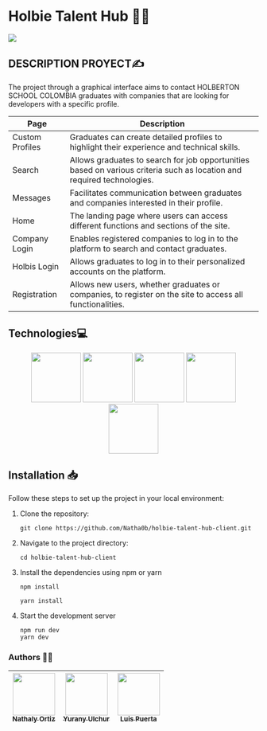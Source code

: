 # Holbie Talent Hub 👩‍💻

<img align="center" src="https://media.tenor.com/7LAB1WbMURAAAAAd/website.gif" /></a>

## 	DESCRIPTION PROYECT✍
 The project through a graphical interface aims to contact HOLBERTON SCHOOL COLOMBIA graduates with companies that are looking for developers with a specific profile.

| Page             | Description                                                  |
|------------------|--------------------------------------------------------------|
| Custom Profiles  | Graduates can create detailed profiles to highlight their experience and technical skills. |
| Search           | Allows graduates to search for job opportunities based on various criteria such as location and required technologies. |
| Messages         | Facilitates communication between graduates and companies interested in their profile. |
| Home             | The landing page where users can access different functions and sections of the site. |
| Company Login    | Enables registered companies to log in to the platform to search and contact graduates. |
| Holbis Login     | Allows graduates to log in to their personalized accounts on the platform. |
| Registration     | Allows new users, whether graduates or companies, to register on the site to access all functionalities. |


## Technologies💻
<div align="center">
  <img src="https://upload.wikimedia.org/wikipedia/commons/thumb/4/47/React.svg/800px-React.svg.png" height="100"/>
  <img src="https://www.svgrepo.com/download/374144/typescript.svg" height="100"  />
  <img src="https://upload.wikimedia.org/wikipedia/commons/d/d9/Node.js_logo.svg" height="100"/>
  <img src="https://cdn-icons-png.flaticon.com/512/919/919827.png" height="100"/>
  <img src="https://cdn-icons-png.flaticon.com/512/919/919826.png" height="100"/>
  </div>


## Installation 📥

Follow these steps to set up the project in your local environment:

1. Clone the repository:

	   git clone https://github.com/Natha0b/holbie-talent-hub-client.git

2. Navigate to the project directory:

	   cd holbie-talent-hub-client

3. Install the dependencies using npm or yarn

	   npm install

	   yarn install

4. Start the development server

	   npm run dev
	   yarn dev


### Authors ✍🏻
| [<img src="https://avatars.githubusercontent.com/u/112909840?v=4" width=85><br><sub>  Nathaly Ortiz </sub>](https://github.com/Natha0b) | [<img src="https://avatars.githubusercontent.com/u/111533983?v=4" width=85><br><sub>  Yurany Ulchur  </sub>](https://github.com/YuranyUlchur) | [<img src="https://avatars.githubusercontent.com/u/106554564?v=4" width=85><br><sub> Luis Puerta </sub>](https://github.com/Remenyr) | 
| :---: | :---: | :---: |